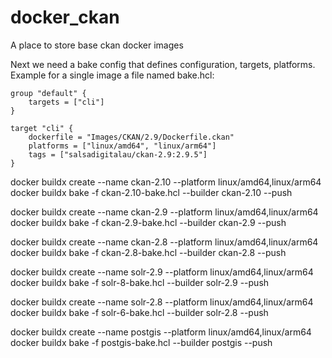 # docker_ckan
A place to store base ckan docker images


Next we need a bake config that defines configuration, targets, platforms. Example for a single image a file named bake.hcl:
```
group "default" {
    targets = ["cli"]
}

target "cli" {
    dockerfile = "Images/CKAN/2.9/Dockerfile.ckan"
    platforms = ["linux/amd64", "linux/arm64"]
    tags = ["salsadigitalau/ckan-2.9:2.9.5"]
}
```
docker buildx create --name ckan-2.10 --platform linux/amd64,linux/arm64
docker buildx bake -f ckan-2.10-bake.hcl --builder ckan-2.10 --push

docker buildx create --name ckan-2.9 --platform linux/amd64,linux/arm64    
docker buildx bake -f ckan-2.9-bake.hcl --builder ckan-2.9 --push

docker buildx create --name ckan-2.8 --platform linux/amd64,linux/arm64
docker buildx bake -f ckan-2.8-bake.hcl --builder ckan-2.8 --push

docker buildx create --name solr-2.9 --platform linux/amd64,linux/arm64
docker buildx bake -f solr-8-bake.hcl --builder solr-2.9 --push

docker buildx create --name solr-2.8 --platform linux/amd64,linux/arm64
docker buildx bake -f solr-6-bake.hcl --builder solr-2.8 --push

docker buildx create --name postgis --platform linux/amd64,linux/arm64
docker buildx bake -f postgis-bake.hcl --builder postgis --push